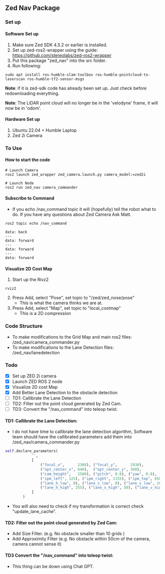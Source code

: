 ## Zed Nav Package
### Set up

#### Software Set up
1. Make sure Zed SDK 4.5.2 or earlier is installed.
2. Set up zed-ros2-wrapper using the guide: https://github.com/stereolabs/zed-ros2-wrapper
3. Put this package "zed_nav" into the src folder. 
4. Run following:
```
sudo apt install ros-humble-slam-toolbox ros-humble-pointcloud-to-laserscan ros-humble-tf2-sensor-msgs
```


<b>Note</b>: if it is zed-sdk code has already been set up. Just check before redownloading everything. 

<b>Note</b>: The LiDAR point cloud will no longer be in the 'velodyne' frame, it will now be in 'odom'.


#### Hardware Set up
1. Ubuntu 22.04 + Humble Laptop
2. Zed 2i Camera
### To Use

#### How to start the code
```
# Launch Camera
ros2 launch zed_wrapper zed_camera.launch.py camera_model:=zed2i

# Launch Node
ros2 run zed_nav camera_commander
```
#### Subscribe to Command
- If you echo /nav_command topic it will (hopefully) tell the robot what to do. If you have any questions about Zed Camera Ask Matt. 
```
ros2 topic echo /nav_command 

data: back
---
data: forward
---
data: forward
---
data: forward

```
#### Visualize 2D Cost Map
1. Start up the Rivz2
```
rviz2
```
2. Press Add, select "Pose", set topic to "/zed/zed_nose/pose"
    - This is what the camera thinks we are at. 
3. Press Add, select "Map", set topic to "local_costmap"
    - This is a 2D compression 
### Code Structure
- To make modifications to the Grid Map and main ros2 files: /zed_nav/camera_commander.py
- To make modifications to the Lane Detection files: /zed_nav/lanedetection
### Todo 
- [x] Set up ZED 2i camera
- [x] Launch ZED ROS 2 node
- [x] Visualize 2D cost Map
- [x] Add Better Lane Detection to the obstacle detection
- [ ] TD1: Callibrate the Lane Detection
- [ ] TD2: Filter out the point cloud generated by Zed Cam.
- [ ] TD3: Convert the "/nav_command" into teleop twist. 

#### TD1: Callibrate the Lane Detection:
- I do not have time to callibrate the lane detection algorithm, Software team should have the callibrated parameters add them into /zed_nav/camera_commander.py
```python
self.declare_parameters(
            '',
            [
                ("focal_x",      2300), ("focal_y",      2930),
                ("opt_center_x", 640),  ("opt_center_y", 360),
                ("cam_height",   2500), ("pitch", 0.0), ("yaw", 0.0), ("roll", 0.0),
                ("ipm_left", 125), ("ipm_right", 1155), ("ipm_top", 650), ("ipm_bottom", 720),
                ("lane_h_low", 0), ("lane_s_low", 0), ("lane_v_low", 200),
                ("lane_h_high", 255), ("lane_s_high", 50), ("lane_v_high", 255),
            ]
        )
```
- You will also need to check if my transformation is correct check "update_lane_cache".

#### TD2: Filter out the point cloud generated by Zed Cam:
- Add Size Filter. (e.g. No obstacle smaller than 10 grids )
- Add Approximity Filter (e.g. No obstacle within 50cm of the camera, camera cannot sense it)

#### TD3 Convert the "/nav_command" into teleop twist:
- This thing can be down using Chat GPT.